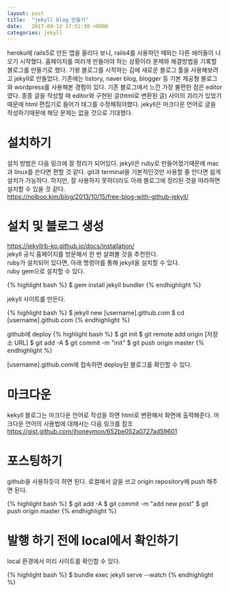 ```yaml
---
layout: post
title:  "jekyll blog 만들기"
date:   2017-09-12 17:51:30 +0900
categories: jekyll
---
```

heroku에 rails5로 만든 앱을 올리다 보니, rails4를 사용하던 때와는 다른 에러들이 나오기 시작했다. 홈페이지를 여러개 만들어야 하는 상황이라 문제와 해결방법을 기록할 블로그를 만들기로 했다. 기왕 블로그를 시작하는 김에 새로운 블로그 툴을 사용해보려고 jekyll로 만들었다. 기존에는 tistory, naver blog, blogger 등 기본 제공형 블로그와 wordpress를 사용해본 경험이 있다. 기존 블로그에서 느낀 가장 불편한 점은 editor였다. 종종 글을 작성할 때 editor와 구현된 글(html로 변환된 글) 사이의 괴리가 있었기때문에 html 편집기로 들어가 태그를 수정해줘야했다. jekyll은 마크다운 언어로 글을 작성하기때문에 해당 문제는 없을 것으로 기대했다.

# 설치하기
설치 방법은 다음 링크에 잘 정리가 되어있다. jekyll은 ruby로 만들어졌기때문에 mac과 linux를 쓴다면 편할 것 같다. git과 terminal을 기본적인것만 사용할 줄 안다면 쉽게 설치가 가능하다. 하지만, 잘 사용하지 못하더라도 아래 블로그에 정리된 것을 따라하면 설치할 수 있을 것 같다.<br>
<https://nolboo.kim/blog/2013/10/15/free-blog-with-github-jekyll/>

# 설치 및 블로그 생성
<https://jekyllrb-ko.github.io/docs/installation/><br>
jekyll 공식 홈페이지를 방문해서 한 번 살펴볼 것을 추천한다.<br>
ruby가 설치되어 있다면, 아래 명령어를 통해 jekyll을 설치할 수 있다.<br>
ruby gem으로 설치할 수 있다.

{% highlight bash %}
$ gem install jekyll bundler
{% endhighlight %}

jekyll 사이트를 만든다.

{% highlight bash %}
$ jekyll new [username].github.com
$ cd [username].github.com
{% endhighlight %}

github에 deploy
{% highlight bash %}
$ git init
$ git remote add origin [저장소 URL]
$ git add -A
$ git commit -m "init"
$ git push origin master
{% endhighlight %}

[username].github.com에 접속하면 deploy된 블로그를 확인할 수 있다.

# 마크다운
kekyll 블로그는 마크다운 언어로 작성을 하면 html로 변환해서 화면에 출력해준다. 마크다운 언어의 사용법에 대해서는 다음 링크를 참조<br>
<https://gist.github.com/ihoneymon/652be052a0727ad59601><br>

# 포스팅하기
github을 사용하듯이 하면 된다. 로컬에서 글을 쓰고 origin repository에 push 해주면 된다.

{% highlight bash %}
$ git add -A
$ git commit -m "add new post"
$ git push origin master
{% endhighlight %}

# 발행 하기 전에 local에서 확인하기
local 환경에서 미리 사이트를 확인할 수 있다.

{% highlight bash %}
$ bundle exec jekyll serve --watch
{% endhighlight %}